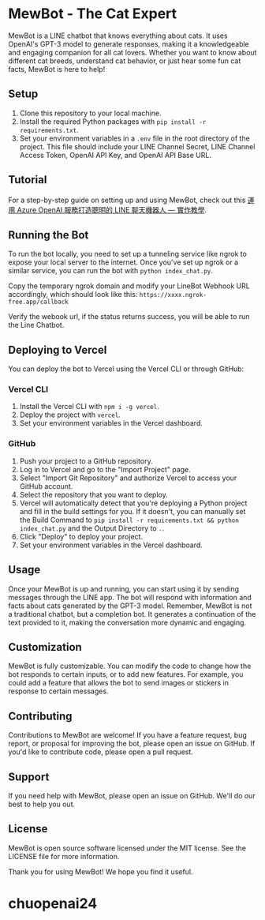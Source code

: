 # MewBot - The Cat Expert

MewBot is a LINE chatbot that knows everything about cats. It uses OpenAI's GPT-3 model to generate responses, making it a knowledgeable and engaging companion for all cat lovers. Whether you want to know about different cat breeds, understand cat behavior, or just hear some fun cat facts, MewBot is here to help!

## Setup

1. Clone this repository to your local machine.
2. Install the required Python packages with `pip install -r requirements.txt`.
3. Set your environment variables in a `.env` file in the root directory of the project. This file should include your LINE Channel Secret, LINE Channel Access Token, OpenAI API Key, and OpenAI API Base URL.

## Tutorial

For a step-by-step guide on setting up and using MewBot, check out this [運用 Azure OpenAI 服務打造聰明的 LINE 聊天機器人 — 實作教學](https://medium.com/@ro5112/%E9%81%8B%E7%94%A8-azure-openai-%E6%9C%8D%E5%8B%99%E6%89%93%E9%80%A0%E8%81%B0%E6%98%8E%E7%9A%84-line-%E8%81%8A%E5%A4%A9%E6%A9%9F%E5%99%A8%E4%BA%BA-%E5%AF%A6%E4%BD%9C%E6%95%99%E5%AD%B8-7dfa5a8b2a50).


## Running the Bot

To run the bot locally, you need to set up a tunneling service like ngrok to expose your local server to the internet. Once you've set up ngrok or a similar service, you can run the bot with `python index_chat.py`.

Copy the temporary ngrok domain and modify your LineBot Webhook URL accordingly, which should look like this: `https://xxxx.ngrok-free.app/callback`

Verify the webook url, if the status returns success, you will be able to run the Line Chatbot. 

## Deploying to Vercel

You can deploy the bot to Vercel using the Vercel CLI or through GitHub:

### Vercel CLI

1. Install the Vercel CLI with `npm i -g vercel`.
2. Deploy the project with `vercel`.
3. Set your environment variables in the Vercel dashboard.

### GitHub

1. Push your project to a GitHub repository.
2. Log in to Vercel and go to the "Import Project" page.
3. Select "Import Git Repository" and authorize Vercel to access your GitHub account.
4. Select the repository that you want to deploy.
5. Vercel will automatically detect that you're deploying a Python project and fill in the build settings for you. If it doesn't, you can manually set the Build Command to `pip install -r requirements.txt && python index_chat.py` and the Output Directory to `.`.
6. Click "Deploy" to deploy your project.
7. Set your environment variables in the Vercel dashboard.

## Usage

Once your MewBot is up and running, you can start using it by sending messages through the LINE app. The bot will respond with information and facts about cats generated by the GPT-3 model. Remember, MewBot is not a traditional chatbot, but a completion bot. It generates a continuation of the text provided to it, making the conversation more dynamic and engaging.

## Customization

MewBot is fully customizable. You can modify the code to change how the bot responds to certain inputs, or to add new features. For example, you could add a feature that allows the bot to send images or stickers in response to certain messages.

## Contributing

Contributions to MewBot are welcome! If you have a feature request, bug report, or proposal for improving the bot, please open an issue on GitHub. If you'd like to contribute code, please open a pull request.

## Support

If you need help with MewBot, please open an issue on GitHub. We'll do our best to help you out.

## License

MewBot is open source software licensed under the MIT license. See the LICENSE file for more information.

Thank you for using MewBot! We hope you find it useful.
# chuopenai24
